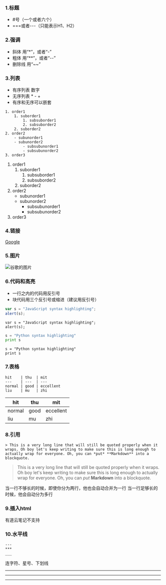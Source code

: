 ### 1.标题
- #号（一个或者六个）
- ===或者---（只能表示H1、H2）

### 2.强调
- 斜体 用“*”，或者“-”
- 粗体 用“**”，或者“--”
- 删除线 用“~~”

### 3.列表
- 有序列表 数字
- 无序列表 * - +
- 有序和无序可以嵌套
```
1. order1
    1. suborder1
        1. subsuborder1
        2. subsuborder2
    2. suborder2
2. order2
    - subunorder1
    - subunorder2
        - subsubunorder1
        - subsubunorder2
3. order3
```
1. order1
    1. suborder1
        1. subsuborder1
        2. subsuborder2
    2. suborder2
2. order2
    - subunorder1
    + subunorder2
        * subsubunorder1
        * subsubunorder2
3. order3

### 4.链接
[Google](http://www.google.com "谷歌的主页")

### 5.图片
![](https://www.google.com/images/branding/googlelogo/1x/googlelogo_color_272x92dp.png "谷歌的图片")

### 6.代码和高亮
- 一行之内的代码用反引号
- 块代码用三个反引号或缩进（建议用反引号）

```javascript
var s = "JavaScript syntax highlighting";
alert(s);
```
    var s = "JavaScript syntax highlighting";
    alert(s);

```python
s = "Python syntax highlighting"
print s
```
    s = "Python syntax highlighting"
    print s
    
### 7.表格
```
hit    | thu  | mit
---    | ---  | ---
normal | good | eccellent
liu    | mu   | zhi
```

hit    | thu  | mit
---    | ---  | ---
normal | good | eccellent
liu    | mu   | zhi

### 8.引用
```
> This is a very long line that will still be quoted properly when it wraps. Oh boy let's keep writing to make sure this is long enough to actually wrap for everyone. Oh, you can *put* **Markdown** into a blockquote. 
```
> This is a very long line that will still be quoted properly when it wraps. Oh boy let's keep writing to make sure this is long enough to actually wrap for everyone. Oh, you can *put* **Markdown** into a blockquote. 

当一行不够长的时候，即使你分为两行，他也会自动合并为一行
当一行足够长的时候，他会自动分为多行

### 9.插入html
有道云笔记不支持

### 10.水平线
```
---
***
___
```
连字符、星号、下划线

---
***
___






